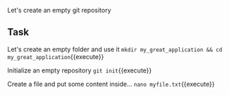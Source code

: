 Let's create an empty git repository

## Task

Let's create an empty folder and use it
`mkdir my_great_application && cd my_great_application`{{execute}}


Initialize an empty repository
`git init`{{execute}}

Create a file and put some content inside...
`nano myfile.txt`{{execute}}

